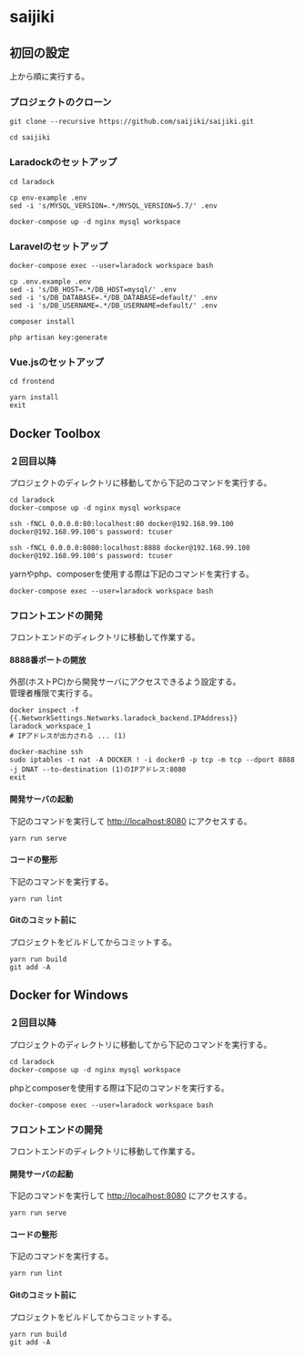 # saijiki

## 初回の設定

上から順に実行する。

### プロジェクトのクローン

```
git clone --recursive https://github.com/saijiki/saijiki.git

cd saijiki
```

### Laradockのセットアップ

```
cd laradock

cp env-example .env
sed -i 's/MYSQL_VERSION=.*/MYSQL_VERSION=5.7/' .env

docker-compose up -d nginx mysql workspace
```

### Laravelのセットアップ

```
docker-compose exec --user=laradock workspace bash

cp .env.example .env
sed -i 's/DB_HOST=.*/DB_HOST=mysql/' .env
sed -i 's/DB_DATABASE=.*/DB_DATABASE=default/' .env
sed -i 's/DB_USERNAME=.*/DB_USERNAME=default/' .env

composer install

php artisan key:generate
```

### Vue.jsのセットアップ

```
cd frontend

yarn install
exit
```

## Docker Toolbox

### ２回目以降

プロジェクトのディレクトリに移動してから下記のコマンドを実行する。

```
cd laradock
docker-compose up -d nginx mysql workspace

ssh -fNCL 0.0.0.0:80:localhost:80 docker@192.168.99.100
docker@192.168.99.100's password: tcuser

ssh -fNCL 0.0.0.0:8080:localhost:8888 docker@192.168.99.100
docker@192.168.99.100's password: tcuser
```

yarnやphp、composerを使用する際は下記のコマンドを実行する。

```
docker-compose exec --user=laradock workspace bash
```

### フロントエンドの開発

フロントエンドのディレクトリに移動して作業する。

#### 8888番ポートの開放

外部(ホストPC)から開発サーバにアクセスできるよう設定する。  
管理者権限で実行する。

```
docker inspect -f {{.NetworkSettings.Networks.laradock_backend.IPAddress}} laradock_workspace_1
# IPアドレスが出力される ... (1)

docker-machine ssh
sudo iptables -t nat -A DOCKER ! -i docker0 -p tcp -m tcp --dport 8888 -j DNAT --to-destination (1)のIPアドレス:8080
exit

```

#### 開発サーバの起動

下記のコマンドを実行して [http://localhost:8080](http://localhost:8080) にアクセスする。

```
yarn run serve
```

#### コードの整形

下記のコマンドを実行する。

```
yarn run lint
```

#### Gitのコミット前に

プロジェクトをビルドしてからコミットする。

```
yarn run build
git add -A
```

## Docker for Windows

### ２回目以降

プロジェクトのディレクトリに移動してから下記のコマンドを実行する。

```
cd laradock
docker-compose up -d nginx mysql workspace
```

phpとcomposerを使用する際は下記のコマンドを実行する。

```
docker-compose exec --user=laradock workspace bash
```

### フロントエンドの開発

フロントエンドのディレクトリに移動して作業する。

#### 開発サーバの起動

下記のコマンドを実行して [http://localhost:8080](http://localhost:8080) にアクセスする。

```
yarn run serve
```

#### コードの整形

下記のコマンドを実行する。

```
yarn run lint
```

#### Gitのコミット前に

プロジェクトをビルドしてからコミットする。

```
yarn run build
git add -A
```
